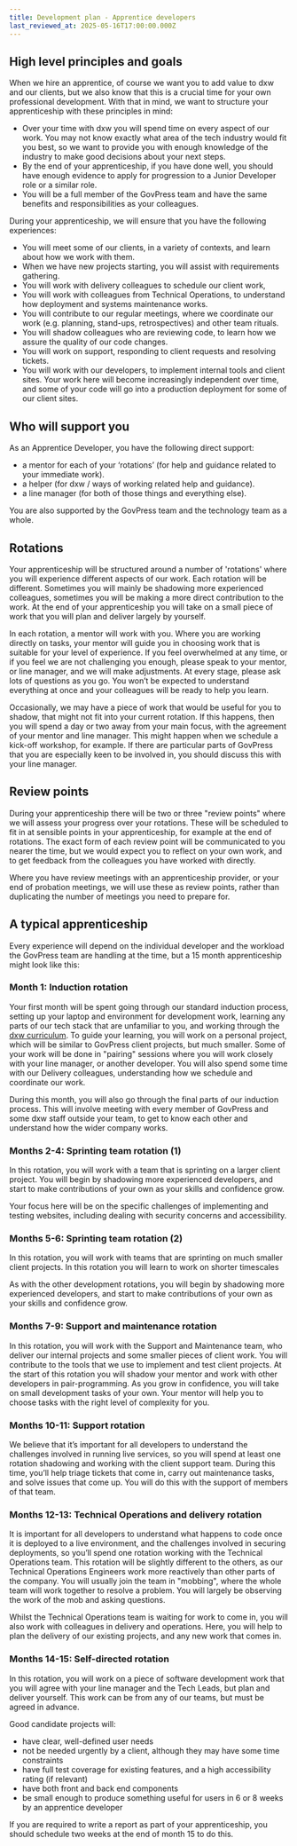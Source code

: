 ```yaml
---
title: Development plan - Apprentice developers
last_reviewed_at: 2025-05-16T17:00:00.000Z
---
```


## High level principles and goals

When we hire an apprentice, of course we want you to add value to dxw and our clients,
but we also know that this is a crucial time for your own professional development.
With that in mind, we want to structure your apprenticeship with these principles in mind:

* Over your time with dxw you will spend time on every aspect of our work. You may not know exactly what area of the tech industry would fit you best, so we want to provide you with enough knowledge of the industry to make good decisions about your next steps.
* By the end of your apprenticeship, if you have done well, you should have enough evidence to apply for progression to a Junior Developer role or a similar role.
* You will be a full member of the GovPress team and have the same benefits and responsibilities as your colleagues.

During your apprenticeship, we will ensure that you have the following experiences:

* You will meet some of our clients, in a variety of contexts, and learn about how we work with them.
* When we have new projects starting, you will assist with requirements gathering.
* You will work with delivery colleagues to schedule our client work,
* You will work with colleagues from Technical Operations, to understand how deployment and systems maintenance works.
* You will contribute to our regular meetings, where we coordinate our work (e.g. planning, stand-ups, retrospectives) and other team rituals.
* You will shadow colleagues who are reviewing code, to learn how we assure the quality of our code changes.
* You will work on support, responding to client requests and resolving tickets.
* You will work with our developers, to implement internal tools and client sites. Your work here will become increasingly independent over time, and some of your code will go into a production deployment for some of our client sites.

## Who will support you

As an Apprentice Developer, you have the following direct support:

* a mentor for each of your ‘rotations’ (for help and guidance related to your immediate work).
* a helper (for dxw / ways of working related help and guidance).
* a line manager (for both of those things and everything else).

You are also supported by the GovPress team and the technology team as a whole.

## Rotations

Your apprenticeship will be structured around a number of 'rotations' where you will
experience different aspects of our work. Each rotation will be different. Sometimes
you will mainly be shadowing more experienced colleagues, sometimes you will be making
a more direct contribution to the work. At the end of your apprenticeship you will take
on a small piece of work that you will plan and deliver largely by yourself.

In each rotation, a mentor will work with you. Where you are working directly on tasks,
your mentor will guide you in choosing work that is suitable for your level of experience.
If you feel overwhelmed at any time, or if you feel we are not challenging you enough,
please speak to your mentor, or line manager, and we will make adjustments. At every
stage, please ask lots of questions as you go. You won’t be expected to understand
everything at once and your colleagues will be ready to help you learn.

Occasionally, we may have a piece of work that would be useful for you to shadow,
that might not fit into your current rotation. If this happens, then you will spend
a day or two away from your main focus, with the agreement of your mentor and line
manager. This might happen when we schedule a kick-off workshop, for example. If
there are particular parts of GovPress that you are especially keen to be involved
in, you should discuss this with your line manager.

## Review points

During your apprenticeship there will be two or three "review points" where we will
assess your progress over your rotations. These will be scheduled to fit in at
sensible points in your apprenticeship, for example at the end of rotations. The
exact form of each review point will be communicated to you nearer the time, but
we would expect you to reflect on your own work, and to get feedback from the colleagues
you have worked with directly.

Where you have review meetings with an apprenticeship provider, or your end of
probation meetings, we will use these as review points, rather than duplicating
the number of meetings you need to prepare for.

## A typical apprenticeship

Every experience will depend on the individual developer and the workload the
GovPress team are handling at the time, but a 15 month apprenticeship might
look like this:

### Month 1: Induction rotation

Your first month will be spent going through our standard induction process, setting
up your laptop and environment for development work, learning any parts of our tech
stack that are unfamiliar to you, and working through the
[dxw curriculum](https://drive.google.com/drive/u/0/folders/1F3845eOMK84DpQ00qRtFUbP4NQzWaZ6l).
To guide your learning, you will work on a personal project, which will be similar
to GovPress client projects, but much smaller. Some of your work will be done in
"pairing" sessions where you will work closely with your line manager, or another
developer. You will also spend some time with our Delivery colleagues, understanding
how we schedule and coordinate our work.

During this month, you will also go through the final parts of our induction process.
This will involve meeting with every member of GovPress and some dxw staff outside
your team, to get to know each other and understand how the wider company works.

### Months 2-4: Sprinting team rotation (1)

In this rotation, you will work with a team that is sprinting on a larger client
project. You will begin by shadowing more experienced developers, and start to
make contributions of your own as your skills and confidence grow.

Your focus here will be on the specific challenges of implementing and testing
websites, including dealing with security concerns and accessibility.

### Months 5-6: Sprinting team rotation (2)

In this rotation, you will work with teams that are sprinting on much smaller client
projects. In this rotation you will learn to work on shorter
timescales

 As with the other development rotations, you will begin by shadowing
more experienced developers, and start to make contributions of your own as your
skills and confidence grow.

### Months 7-9: Support and maintenance rotation

In this rotation, you will work with the Support and Maintenance team, who deliver
our internal projects and some smaller pieces of client work. You will contribute
to the tools that we use to implement and test client projects. At the start of this
rotation you will shadow your mentor and work with other developers in pair-programming.
As you grow in confidence, you will take on small development tasks of your own. Your
mentor will help you to choose tasks with the right level of complexity for you.

### Months 10-11: Support rotation

We believe that it’s important for all developers to understand the challenges
involved in running live services, so you will spend at least one rotation shadowing
and working with the client support team. During this time, you’ll help triage
tickets that come in, carry out maintenance tasks, and solve issues that come up.
You will do this with the support of members of that team.

### Months 12-13: Technical Operations and delivery rotation

It is important for all developers to understand what happens to code once it is
deployed to a live environment, and the challenges involved in securing deployments,
so you’ll spend one rotation working with the Technical Operations team. This rotation will be slightly
different to the others, as our Technical Operations Engineers work more reactively than other parts of
the company. You will usually join the team in "mobbing", where the whole team will
work together to resolve a problem. You will largely be observing the work of the
mob and asking questions.

Whilst the Technical Operations team is waiting for work to come in, you will also work with
colleagues in delivery and operations. Here, you will help to plan the delivery
of our existing projects, and any new work that comes in.

### Months 14-15: Self-directed rotation

In this rotation, you will work on a piece of software development work that you
will agree with your line manager and the Tech Leads, but plan and deliver yourself.
This work can be from any of our teams, but must be agreed in advance.

Good candidate projects will:

* have clear, well-defined user needs
* not be needed urgently by a client, although they may have some time constraints
* have full test coverage for existing features, and a high accessibility rating (if relevant)
* have both front and back end components
* be small enough to produce something useful for users in 6 or 8 weeks by an apprentice developer

If you are required to write a report as part of your apprenticeship, you should
schedule two weeks at the end of month 15 to do this.
